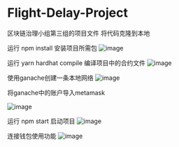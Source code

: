 # Flight-Delay-Project
区块链治理小组第三组的项目文件
将代码克隆到本地

运行 npm install 安装项目所需包
![image](https://github.com/TsumikiQAQ/Flight-Delay-Project/assets/116857998/b7f70552-4344-4ae7-85d6-f2c29989550a)

运行 yarn hardhat compile 编译项目中的合约文件
![image](https://github.com/TsumikiQAQ/Flight-Delay-Project/assets/116857998/92d16fc0-c6ce-444b-b057-c8f7482e964b)

使用ganache创建一条本地网络
![image](https://github.com/TsumikiQAQ/Flight-Delay-Project/assets/116857998/1e6e85d3-fbf9-4ca5-a192-0c9e86fba031)

将ganache中的账户导入metamask


![image](https://github.com/TsumikiQAQ/Flight-Delay-Project/assets/116857998/036b1a6f-2541-451b-ac99-64e7fc07cde4)

运行 npm start 启动项目
![image](https://github.com/TsumikiQAQ/Flight-Delay-Project/assets/116857998/d932c650-11ab-4a2e-8ffc-e7dc572f8440)

连接钱包使用功能
![image](https://github.com/TsumikiQAQ/Flight-Delay-Project/assets/116857998/1d8b18c5-30d5-4c2d-b02d-90834a8388c1)

